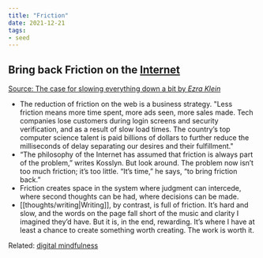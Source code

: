 ```yaml
---
title: "Friction"
date: 2021-12-21
tags:
- seed
---
```


## Bring back Friction on the [Internet](thoughts/Internet.md)
[Source: The case for slowing everything down a bit by *Ezra Klein*](https://www.vox.com/technology/2018/11/19/18101274/google-alphabet-facebook-twitter-addiction-speed)

- The reduction of friction on the web is a business strategy. "Less friction means more time spent, more ads seen, more sales made. Tech companies lose customers during login screens and security verification, and as a result of slow load times. The country’s top computer science talent is paid billions of dollars to further reduce the milliseconds of delay separating our desires and their fulfillment."
- “The philosophy of the Internet has assumed that friction is always part of the problem,” writes Kosslyn. But look around. The problem now isn’t too much friction; it’s too little. “It’s time,” he says, “to bring friction back.”
- Friction creates space in the system where judgment can intercede, where second thoughts can be had, where decisions can be made.
- [[thoughts/writing|Writing]], by contrast, is full of friction. It’s hard and slow, and the words on the page fall short of the music and clarity I imagined they’d have. But it is, in the end, rewarding. It’s where I have at least a chance to create something worth creating. The work is worth it.

Related: [digital mindfulness](thoughts/digital%20mindfulness.md)